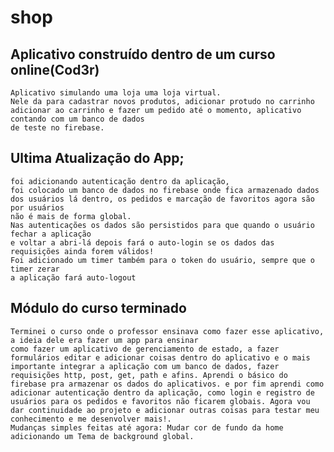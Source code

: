 # shop

## Aplicativo construído dentro de um curso online(Cod3r)
    Aplicativo simulando uma loja uma loja virtual.
    Nele da para cadastrar novos produtos, adicionar protudo no carrinho
    adicionar ao carrinho e fazer um pedido até o momento, aplicativo contando com um banco de dados
    de teste no firebase. 

## Ultima Atualização do App;
    foi adicionando autenticação dentro da aplicação,
    foi colocado um banco de dados no firebase onde fica armazenado dados
    dos usuários lá dentro, os pedidos e marcação de favoritos agora são por usuários
    não é mais de forma global.
    Nas autenticações os dados são persistidos para que quando o usuário fechar a aplicação
    e voltar a abri-lá depois fará o auto-login se os dados das requisições ainda forem válidos!
    Foi adicionado um timer também para o token do usuário, sempre que o timer zerar 
    a aplicação fará auto-logout

## Módulo do curso terminado
    Terminei o curso onde o professor ensinava como fazer esse aplicativo, a ideia dele era fazer um app para ensinar
    como fazer um aplicativo de gerenciamento de estado, a fazer formulários editar e adicionar coisas dentro do aplicativo e o mais importante integrar a aplicação com um banco de dados, fazer requisições http, post, get, path e afins. Aprendi o básico do firebase pra armazenar os dados do aplicativos. e por fim aprendi como adicionar autenticação dentro da aplicação, como login e registro de usuários para os pedidos e favoritos não ficarem globais. Agora vou dar continuidade ao projeto e adicionar outras coisas para testar meu conhecimento e me desenvolver mais!.
    Mudanças simples feitas até agora: Mudar cor de fundo da home adicionando um Tema de background global.